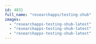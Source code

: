 ```yaml
---
id: 4831
full_name: "researchapps/testing-shub"
images: 
  - "researchapps-testing-shub-latest"
  - "researchapps-testing-shub-latest"
  - "researchapps-testing-shub-latest"
---
```

